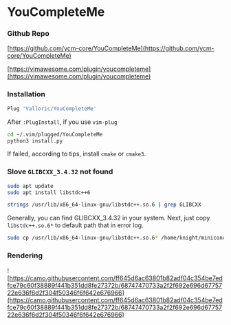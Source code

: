 # YouCompleteMe

### Github Repo

[https://github.com/ycm-core/YouCompleteMe](https://github.com/ycm-core/YouCompleteMe)

[https://vimawesome.com/plugin/youcompleteme](https://vimawesome.com/plugin/youcompleteme)

### Installation

```bash
Plug 'Valloric/YouCompleteMe'
```

After `:PlugInstall`, if you use `vim-plug`

```bash
cd ~/.vim/plugged/YouCompleteMe
python3 install.py
```

If failed, according to tips, install `cmake` or `cmake3`.

### Slove `GLIBCXX_3.4.32` not found

```bash
sudo apt update
sudo apt install libstdc++6
```

```bash
strings /usr/lib/x86_64-linux-gnu/libstdc++.so.6 | grep GLIBCXX
```

Generally, you can find GLIBCXX_3.4.32 in your system. Next, just copy `libstdc++.so.6*` to default path that in error log.

```bash
sudo cp /usr/lib/x86_64-linux-gnu/libstdc++.so.6* /home/knight/miniconda3/lib/
```

### Rendering

![https://camo.githubusercontent.com/ff645d6ac63801b82adf04c354be7edfce79c60f38889f441b351dd8fe27372b/68747470733a2f2f692e696d6775722e636f6d2f304f50346f6f642e676966](https://camo.githubusercontent.com/ff645d6ac63801b82adf04c354be7edfce79c60f38889f441b351dd8fe27372b/68747470733a2f2f692e696d6775722e636f6d2f304f50346f6f642e676966)